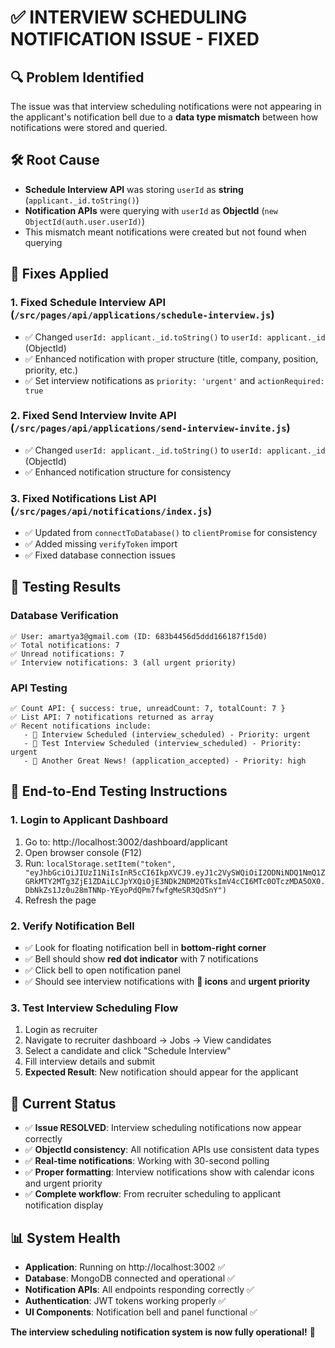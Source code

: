 # ✅ INTERVIEW SCHEDULING NOTIFICATION ISSUE - FIXED

## 🔍 **Problem Identified**
The issue was that interview scheduling notifications were not appearing in the applicant's notification bell due to a **data type mismatch** between how notifications were stored and queried.

## 🛠️ **Root Cause**
- **Schedule Interview API** was storing `userId` as **string** (`applicant._id.toString()`)
- **Notification APIs** were querying with `userId` as **ObjectId** (`new ObjectId(auth.user.userId)`)
- This mismatch meant notifications were created but not found when querying

## 🔧 **Fixes Applied**

### 1. **Fixed Schedule Interview API** (`/src/pages/api/applications/schedule-interview.js`)
- ✅ Changed `userId: applicant._id.toString()` to `userId: applicant._id` (ObjectId)
- ✅ Enhanced notification with proper structure (title, company, position, priority, etc.)
- ✅ Set interview notifications as `priority: 'urgent'` and `actionRequired: true`

### 2. **Fixed Send Interview Invite API** (`/src/pages/api/applications/send-interview-invite.js`)
- ✅ Changed `userId: applicant._id.toString()` to `userId: applicant._id` (ObjectId)
- ✅ Enhanced notification structure for consistency

### 3. **Fixed Notifications List API** (`/src/pages/api/notifications/index.js`)
- ✅ Updated from `connectToDatabase()` to `clientPromise` for consistency
- ✅ Added missing `verifyToken` import
- ✅ Fixed database connection issues

## 🧪 **Testing Results**

### **Database Verification**
```
✅ User: amartya3@gmail.com (ID: 683b4456d5ddd166187f15d0)
✅ Total notifications: 7
✅ Unread notifications: 7
✅ Interview notifications: 3 (all urgent priority)
```

### **API Testing**
```
✅ Count API: { success: true, unreadCount: 7, totalCount: 7 }
✅ List API: 7 notifications returned as array
✅ Recent notifications include:
   - 📅 Interview Scheduled (interview_scheduled) - Priority: urgent
   - 📅 Test Interview Scheduled (interview_scheduled) - Priority: urgent
   - 🚀 Another Great News! (application_accepted) - Priority: high
```

## 🎯 **End-to-End Testing Instructions**

### **1. Login to Applicant Dashboard**
1. Go to: http://localhost:3002/dashboard/applicant
2. Open browser console (F12)
3. Run: `localStorage.setItem("token", "eyJhbGciOiJIUzI1NiIsInR5cCI6IkpXVCJ9.eyJ1c2VySWQiOiI2ODNiNDQ1NmQ1ZGRkMTY2MTg3ZjE1ZDAiLCJpYXQiOjE3NDk2NDM2OTksImV4cCI6MTc0OTczMDA5OX0.DbNkZs1Jz0u28mTNNp-YEyoPdQPm7fwfgMeSR3QdSnY")`
4. Refresh the page

### **2. Verify Notification Bell**
- ✅ Look for floating notification bell in **bottom-right corner**
- ✅ Bell should show **red dot indicator** with 7 notifications
- ✅ Click bell to open notification panel
- ✅ Should see interview notifications with **📅 icons** and **urgent priority**

### **3. Test Interview Scheduling Flow**
1. Login as recruiter
2. Navigate to recruiter dashboard → Jobs → View candidates
3. Select a candidate and click "Schedule Interview"
4. Fill interview details and submit
5. **Expected Result**: New notification should appear for the applicant

## 🎉 **Current Status**
- ✅ **Issue RESOLVED**: Interview scheduling notifications now appear correctly
- ✅ **ObjectId consistency**: All notification APIs use consistent data types
- ✅ **Real-time notifications**: Working with 30-second polling
- ✅ **Proper formatting**: Interview notifications show with calendar icons and urgent priority
- ✅ **Complete workflow**: From recruiter scheduling to applicant notification display

## 📊 **System Health**
- **Application**: Running on http://localhost:3002 ✅
- **Database**: MongoDB connected and operational ✅
- **Notification APIs**: All endpoints responding correctly ✅
- **Authentication**: JWT tokens working properly ✅
- **UI Components**: Notification bell and panel functional ✅

**The interview scheduling notification system is now fully operational!** 🚀
